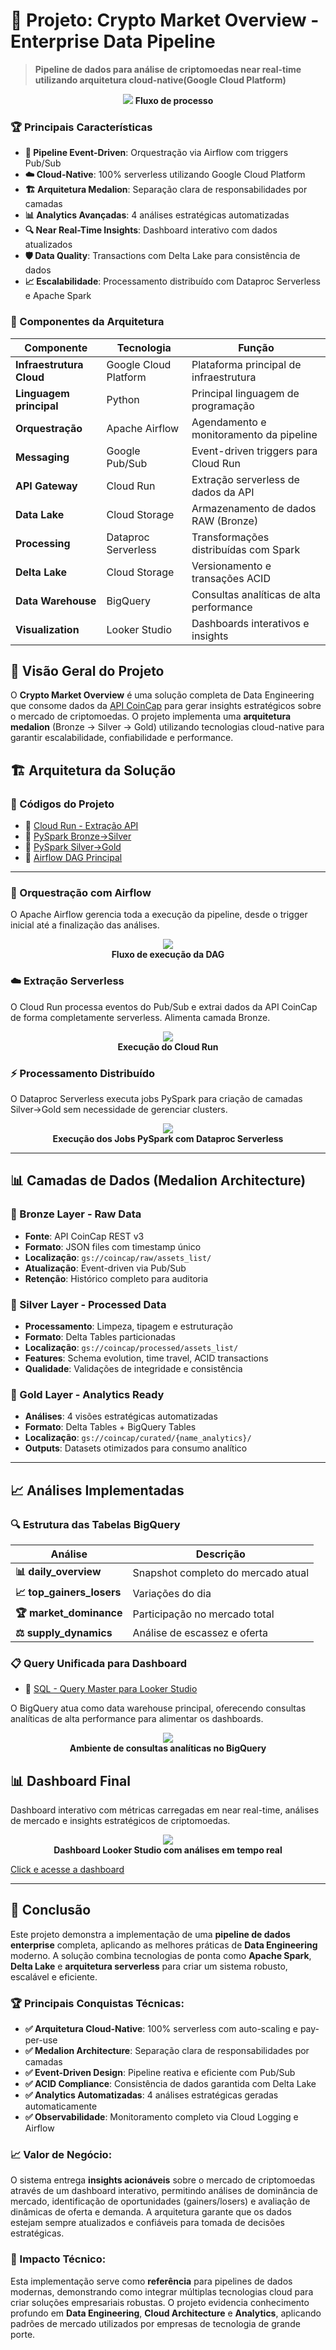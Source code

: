 # 🚀 Projeto: Crypto Market Overview - Enterprise Data Pipeline
> **Pipeline de dados para análise de criptomoedas near real-time utilizando arquitetura cloud-native(Google Cloud Platform)**
<p align="center">
  <img  src="imagens/pipeline.png">
  <b>Fluxo de processo</b>
</p>


### 🏆 Principais Características

- **🔄 Pipeline Event-Driven**: Orquestração via Airflow com triggers Pub/Sub
- **☁️ Cloud-Native**: 100% serverless utilizando Google Cloud Platform
- **🏗️ Arquitetura Medalion**: Separação clara de responsabilidades por camadas
- **📊 Analytics Avançadas**: 4 análises estratégicas automatizadas
- **🔍 Near Real-Time Insights**: Dashboard interativo com dados atualizados
- **🛡️ Data Quality**: Transactions com Delta Lake para consistência de dados
- **📈 Escalabilidade**: Processamento distribuído com Dataproc Serverless e Apache Spark

### 🔧 Componentes da Arquitetura

| Componente | Tecnologia | Função |
|------------|------------|--------|
| **Infraestrutura Cloud** | Google Cloud Platform| Plataforma principal de infraestrutura |
| **Linguagem principal** | Python| Principal linguagem de programação | 
| **Orquestração** | Apache Airflow | Agendamento e monitoramento da pipeline |
| **Messaging** | Google Pub/Sub | Event-driven triggers para Cloud Run |
| **API Gateway** | Cloud Run | Extração serverless de dados da API |
| **Data Lake** | Cloud Storage | Armazenamento de dados RAW (Bronze) |
| **Processing** | Dataproc Serverless | Transformações distribuídas com Spark |
| **Delta Lake** | Cloud Storage | Versionamento e transações ACID |
| **Data Warehouse** | BigQuery | Consultas analíticas de alta performance |
| **Visualization** | Looker Studio | Dashboards interativos e insights |


## 🎯 Visão Geral do Projeto

O **Crypto Market Overview** é uma solução completa de Data Engineering que consome dados da [API CoinCap](https://docs.coincap.io/) para gerar insights estratégicos sobre o mercado de criptomoedas. O projeto implementa uma **arquitetura medalion** (Bronze → Silver → Gold) utilizando tecnologias cloud-native para garantir escalabilidade, confiabilidade e performance.


## 🏗️ Arquitetura da Solução

### 📂 Códigos do Projeto
- 🔗 [Cloud Run - Extração API](1-cloud_function_get_data.py)
- 🔗 [PySpark Bronze→Silver](2-spark_processed_assats_list.py) 
- 🔗 [PySpark Silver→Gold](3-spark_curated_analytics_full.py)
- 🔗 [Airflow DAG Principal](4-dag_assats-list-full.py)

---

### 🔄 Orquestração com Airflow
O Apache Airflow gerencia toda a execução da pipeline, desde o trigger inicial até a finalização das análises.

<p align="center">
  <img src="imagens/airflow_dag.png">
  <br><b>Fluxo de execução da DAG</b>
</p>

### ☁️ Extração Serverless
O Cloud Run processa eventos do Pub/Sub e extrai dados da API CoinCap de forma completamente serverless.
Alimenta camada Bronze.

<p align="center">
  <img src="imagens/cloud_function.png">
  <br><b>Execução do Cloud Run</b>
</p>

### ⚡ Processamento Distribuído
O Dataproc Serverless executa jobs PySpark para criação de camadas Silver→Gold sem necessidade de gerenciar clusters.

<p align="center">
  <img src="imagens/jobs_dataproc_serveless.png">
  <br><b>Execução dos Jobs PySpark com Dataproc Serverless</b>
</p>

---

## 📊 Camadas de Dados (Medalion Architecture)

### 🥉 Bronze Layer - Raw Data
- **Fonte**: API CoinCap REST v3
- **Formato**: JSON files com timestamp único
- **Localização**: `gs://coincap/raw/assets_list/`
- **Atualização**: Event-driven via Pub/Sub
- **Retenção**: Histórico completo para auditoria

### 🥈 Silver Layer - Processed Data  
- **Processamento**: Limpeza, tipagem e estruturação
- **Formato**: Delta Tables particionadas
- **Localização**: `gs://coincap/processed/assets_list/`
- **Features**: Schema evolution, time travel, ACID transactions
- **Qualidade**: Validações de integridade e consistência

### 🥇 Gold Layer - Analytics Ready
- **Análises**: 4 visões estratégicas automatizadas
- **Formato**: Delta Tables + BigQuery Tables
- **Localização**: `gs://coincap/curated/{name_analytics}/` 
- **Outputs**: Datasets otimizados para consumo analítico

---

## 📈 Análises Implementadas

### 🔍 Estrutura das Tabelas BigQuery
| Análise | Descrição |
|---------|-----------|
| **📊 daily_overview** | Snapshot completo do mercado atual |
| **📈 top_gainers_losers** | Variações do dia |
| **🏆 market_dominance** | Participação no mercado total |
| **⚖️ supply_dynamics** | Análise de escassez e oferta |

### 📋 Query Unificada para Dashboard
- 🔗 [SQL - Query Master para Looker Studio](5-sql_exportacao_de_dados_dashboard.sql)

O BigQuery atua como data warehouse principal, oferecendo consultas analíticas de alta performance para alimentar os dashboards.

<p align="center">
  <img src="imagens/bigquery.png">
  <br><b>Ambiente de consultas analíticas no BigQuery</b>
</p>



## 📊 Dashboard Final
Dashboard interativo com métricas carregadas em near real-time, análises de mercado e insights estratégicos de criptomoedas.

<p align="center">
  <img src="imagens/dash_board.jpg">
  <br><b>Dashboard Looker Studio com análises em tempo real</b>
</p>

[Click e acesse a dashboard](https://lookerstudio.google.com/reporting/067747b1-5ffb-4076-ba08-aca53809d5f4) 

---

## 🎯 Conclusão

Este projeto demonstra a implementação de uma **pipeline de dados enterprise** completa, aplicando as melhores práticas de **Data Engineering** moderno. A solução combina tecnologias de ponta como **Apache Spark**, **Delta Lake** e **arquitetura serverless** para criar um sistema robusto, escalável e eficiente.

### 🏆 Principais Conquistas Técnicas:

- **✅ Arquitetura Cloud-Native**: 100% serverless com auto-scaling e pay-per-use
- **✅ Medalion Architecture**: Separação clara de responsabilidades por camadas
- **✅ Event-Driven Design**: Pipeline reativa e eficiente com Pub/Sub
- **✅ ACID Compliance**: Consistência de dados garantida com Delta Lake
- **✅ Analytics Automatizadas**: 4 análises estratégicas geradas automaticamente
- **✅ Observabilidade**: Monitoramento completo via Cloud Logging e Airflow

### 📈 Valor de Negócio:

O sistema entrega **insights acionáveis** sobre o mercado de criptomoedas através de um dashboard interativo, permitindo análises de dominância de mercado, identificação de oportunidades (gainers/losers) e avaliação de dinâmicas de oferta e demanda. A arquitetura garante que os dados estejam sempre atualizados e confiáveis para tomada de decisões estratégicas.

### 🚀 Impacto Técnico:

Esta implementação serve como **referência** para pipelines de dados modernas, demonstrando como integrar múltiplas tecnologias cloud para criar soluções empresariais robustas. O projeto evidencia conhecimento profundo em **Data Engineering**, **Cloud Architecture** e **Analytics**, aplicando padrões de mercado utilizados por empresas de tecnologia de grande porte.
